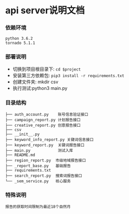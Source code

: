 #  api server说明文档
### 依赖环境
```
python 3.6.2
tornado 5.1.1
```
### 部署说明
* 切换到项目根目录下: `cd $project`
* 安装第三方依赖包: `pip3 install -r requirements.txt`
* 创建文件夹: mkdir csv
* 执行测试:python3 main.py



### 目录结构
```
├── auth_account.py    账号信息验证接口
├── campaign_report.py 计划报告接口
├── creative_report.py 创意报告接口
├── csv
├── __init__.py
├── keyword_info_report.py 关键词信息接口
├── keyword_report.py  关键词报告接口
├── main.py            测试入库
├── README.md
├── region_report.py  市级地域报告接口
├── _report_base.py   基础报告
├── requirements.txt  
├── search_report.py  搜索词报告接口
└── _sem_service.py   核心服务

```

### 特殊说明
```
报告的获取时间限制为最近18个自然月
```
